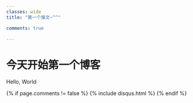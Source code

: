 ```yaml
---
classes: wide
title: "第一个推文~^^"

comments: true

---
```


# 今天开始第一个博客
Hello, World

{% if page.comments != false %}
{% include disqus.html %}
{% endif %}

